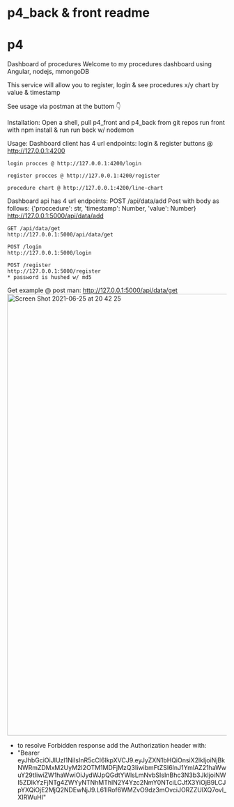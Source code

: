 # p4_back & front readme

# p4

Dashboard of procedures
Welcome to my procedures dashboard using Angular, nodejs, mmongoDB

This service will allow you to register, login & see procedures x/y chart by value & timestamp

See usage via postman at the buttom 👇

Installation:
  Open a shell, pull p4_front and p4_back from git repos
  run front with npm install & run
  run back w/ nodemon

Usage:
  Dashboard client has 4 url endpoints:
    login & register buttons @ http://127.0.0.1:4200
    
    login procces @ http://127.0.0.1:4200/login
    
    register procces @ http://127.0.0.1:4200/register

    procedure chart @ http://127.0.0.1:4200/line-chart

  Dashboard api has 4 url endpoints:
    POST /api/data/add
    Post with body as follows:
    {'proccedure': str, 'timestamp': Number, 'value': Number}
    http://127.0.0.1:5000/api/data/add

    GET /api/data/get
    http://127.0.0.1:5000/api/data/get

    POST /login
    http://127.0.0.1:5000/login

    POST /register
    http://127.0.0.1:5000/register
    * password is hushed w/ md5


Get example @ post man:
http://127.0.0.1:5000/api/data/get
<img width="1013" alt="Screen Shot 2021-06-25 at 20 42 25" src="https://user-images.githubusercontent.com/44895102/123464728-e031dc80-d5f5-11eb-83fc-c871a52101ec.png">

* to resolve Forbidden response add the Authorization header with:
* "Bearer eyJhbGciOiJIUzI1NiIsInR5cCI6IkpXVCJ9.eyJyZXN1bHQiOnsiX2lkIjoiNjBkNWRmZDMxM2UyM2I2OTM1MDFjMzQ3IiwibmFtZSI6InJ1YmlAZ21haWwuY29tIiwiZW1haWwiOiJydWJpQGdtYWlsLmNvbSIsInBhc3N3b3JkIjoiNWI5ZDlkYzFjNTg4ZWYyNTNhMThlN2Y4Yzc2NmY0NTciLCJfX3YiOjB9LCJpYXQiOjE2MjQ2NDEwNjJ9.L61lRof6WMZvO9dz3mOvciJORZZUlXQ7ovl_XIRWuHI"
